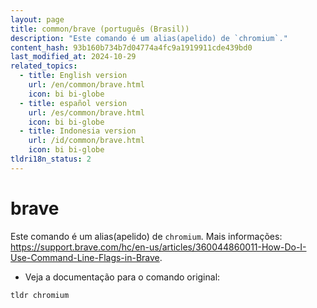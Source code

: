 ```yaml
---
layout: page
title: common/brave (português (Brasil))
description: "Este comando é um alias(apelido) de `chromium`."
content_hash: 93b160b734b7d04774a4fc9a1919911cde439bd0
last_modified_at: 2024-10-29
related_topics:
  - title: English version
    url: /en/common/brave.html
    icon: bi bi-globe
  - title: español version
    url: /es/common/brave.html
    icon: bi bi-globe
  - title: Indonesia version
    url: /id/common/brave.html
    icon: bi bi-globe
tldri18n_status: 2
---
```

# brave

Este comando é um alias(apelido) de `chromium`.
Mais informações: <https://support.brave.com/hc/en-us/articles/360044860011-How-Do-I-Use-Command-Line-Flags-in-Brave>.

- Veja a documentação para o comando original:

`tldr chromium`
